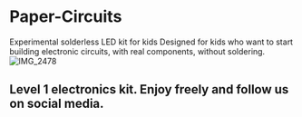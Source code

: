 # Paper-Circuits
Experimental solderless LED kit for kids Designed for kids who want to start building electronic circuits, with real components, without soldering.
![IMG_2478](https://user-images.githubusercontent.com/53281337/83310634-ab790900-a1da-11ea-9e6b-de41187bbc25.jpg)
## Level 1 electronics kit. Enjoy freely and follow us on social media.
